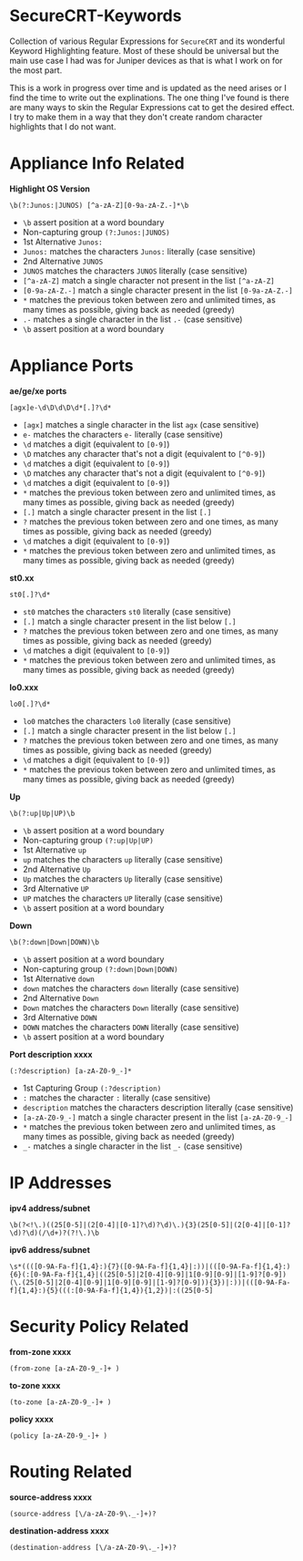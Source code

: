 # SecureCRT-Keywords
Collection of various Regular Expressions for `SecureCRT` and its wonderful Keyword Highlighting feature. Most of these should be universal but the main use case I had was for Juniper devices as that is what I work on for the most part.

This is a work in progress over time and is updated as the need arises or I find the time to write out the explinations. The one thing I've found is there are many ways to skin the Regular Expressions cat to get the desired effect. I try to make them in a way that they don't create random character highlights that I do not want.


# Appliance Info Related

**Highlight OS Version**
```
\b(?:Junos:|JUNOS) [^a-zA-Z][0-9a-zA-Z.-]*\b
```
- `\b`             assert position at a word boundary
- Non-capturing group `(?:Junos:|JUNOS)`
- 1st Alternative `Junos:`
- `Junos:`         matches the characters `Junos:` literally (case sensitive)
- 2nd Alternative `JUNOS`
- `JUNOS`          matches the characters `JUNOS` literally (case sensitive)
- `[^a-zA-Z]`      match a single character not present in the list `[^a-zA-Z]`
- `[0-9a-zA-Z.-]`  match a single character present in the list `[0-9a-zA-Z.-]`
- `*`              matches the previous token between zero and unlimited times, as many times as possible, giving back as needed (greedy)
- `.-`             matches a single character in the list `.-` (case sensitive)
- `\b`             assert position at a word boundary

# Appliance Ports

**ae/ge/xe ports**
```
[agx]e-\d\D\d\D\d*[.]?\d*
```
- `[agx]`   matches a single character in the list `agx` (case sensitive)
- `e-`      matches the characters `e-` literally (case sensitive)
- `\d`      matches a digit (equivalent to `[0-9]`)
- `\D`      matches any character that's not a digit (equivalent to `[^0-9]`)
- `\d`      matches a digit (equivalent to `[0-9]`)
- `\D`      matches any character that's not a digit (equivalent to `[^0-9]`)
- `\d`      matches a digit (equivalent to `[0-9]`)
- `*`       matches the previous token between zero and unlimited times, as many times as possible, giving back as needed (greedy)
- `[.]`     match a single character present in the list `[.]`
- `?`       matches the previous token between zero and one times, as many times as possible, giving back as needed (greedy)
- `\d`      matches a digit (equivalent to `[0-9]`)
- `*`       matches the previous token between zero and unlimited times, as many times as possible, giving back as needed (greedy)

**st0.xx**
```
st0[.]?\d*
```
- `st0`     matches the characters `st0` literally (case sensitive)
- `[.]`     match a single character present in the list below `[.]`
- `?`       matches the previous token between zero and one times, as many times as possible, giving back as needed (greedy)
- `\d`      matches a digit (equivalent to `[0-9]`)
- `*`       matches the previous token between zero and unlimited times, as many times as possible, giving back as needed (greedy)

**lo0.xxx**
```
lo0[.]?\d*
```
- `lo0`     matches the characters `lo0` literally (case sensitive)
- `[.]`     match a single character present in the list below `[.]`
- `?`       matches the previous token between zero and one times, as many times as possible, giving back as needed (greedy)
- `\d`      matches a digit (equivalent to `[0-9]`)
- `*`       matches the previous token between zero and unlimited times, as many times as possible, giving back as needed (greedy)

**Up**
```
\b(?:up|Up|UP)\b
```
- `\b`      assert position at a word boundary
- Non-capturing group `(?:up|Up|UP)`
- 1st Alternative `up`
- `up`      matches the characters `up` literally (case sensitive)
- 2nd Alternative `Up`
- `Up`      matches the characters `Up` literally (case sensitive)
- 3rd Alternative `UP`
- `UP`      matches the characters `UP` literally (case sensitive)
- `\b`      assert position at a word boundary

**Down**
```
\b(?:down|Down|DOWN)\b
```
- `\b`      assert position at a word boundary
- Non-capturing group `(?:down|Down|DOWN)`
- 1st Alternative `down`
- `down`      matches the characters `down` literally (case sensitive)
- 2nd Alternative `Down`
- `Down`      matches the characters `Down` literally (case sensitive)
- 3rd Alternative `DOWN`
- `DOWN`      matches the characters `DOWN` literally (case sensitive)
- `\b`      assert position at a word boundary

**Port description xxxx**
```
(:?description) [a-zA-Z0-9_-]*
```
- 1st Capturing Group `(:?description)`
- `:`              matches the character `:` literally (case sensitive)
- `description`    matches the characters description literally (case sensitive)
- `[a-zA-Z0-9_-]`  match a single character present in the list `[a-zA-Z0-9_-]`
- `*`              matches the previous token between zero and unlimited times, as many times as possible, giving back as needed (greedy)
- `_-`             matches a single character in the list `_-` (case sensitive)

# IP Addresses

**ipv4 address/subnet**
```
\b(?<!\.)((25[0-5]|(2[0-4]|[0-1]?\d)?\d)\.){3}(25[0-5]|(2[0-4]|[0-1]?\d)?\d)(/\d+)?(?!\.)\b
```

**ipv6 address/subnet**
```
\s*((([0-9A-Fa-f]{1,4}:){7}([0-9A-Fa-f]{1,4}|:))|(([0-9A-Fa-f]{1,4}:){6}(:[0-9A-Fa-f]{1,4}|((25[0-5]|2[0-4][0-9]|1[0-9][0-9]|[1-9]?[0-9])(\.(25[0-5]|2[0-4][0-9]|1[0-9][0-9]|[1-9]?[0-9])){3})|:))|(([0-9A-Fa-f]{1,4}:){5}(((:[0-9A-Fa-f]{1,4}){1,2})|:((25[0-5]
```

# Security Policy Related
**from-zone xxxx**
```
(from-zone [a-zA-Z0-9_-]+ )
```

**to-zone xxxx**
```
(to-zone [a-zA-Z0-9_-]+ )
```

**policy xxxx**
```
(policy [a-zA-Z0-9_-]+ )
```

# Routing Related
**source-address xxxx**
```
(source-address [\/a-zA-Z0-9\._-]+)?
```

**destination-address xxxx**
```
(destination-address [\/a-zA-Z0-9\._-]+)?
```
